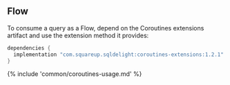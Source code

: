 ## Flow

To consume a query as a Flow, depend on the Coroutines extensions artifact and use the extension method it provides:

```groovy
dependencies {
  implementation "com.squareup.sqldelight:coroutines-extensions:1.2.1"
}
```

{% include 'common/coroutines-usage.md' %}
